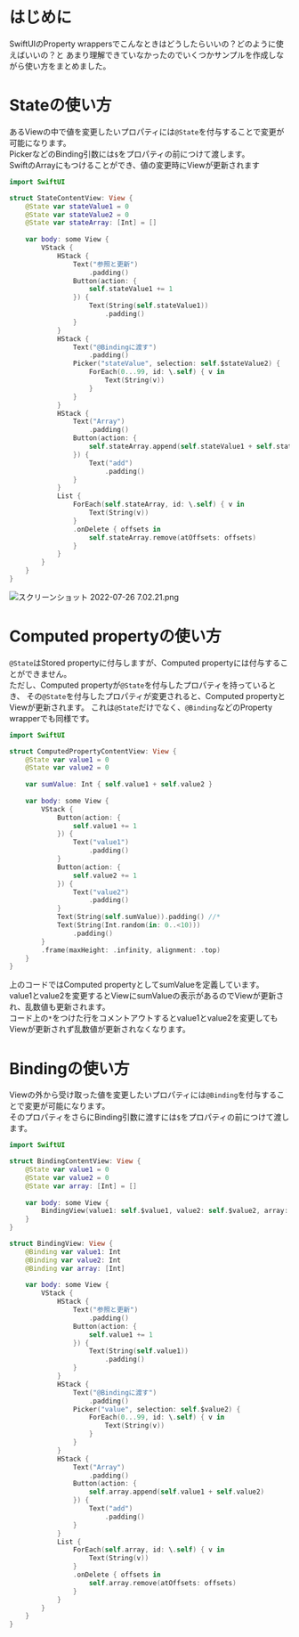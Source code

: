 <!-- SwiftUIのProperty Wrappersの使い方 その１ -->

# はじめに
SwiftUIのProperty wrappersでこんなときはどうしたらいいの？どのように使えばいいの？と
あまり理解できていなかったのでいくつかサンプルを作成しながら使い方をまとめました。  

# Stateの使い方
あるViewの中で値を変更したいプロパティには`@State`を付与することで変更が可能になります。  
PickerなどのBinding引数には`$`をプロパティの前につけて渡します。  
SwiftのArrayにもつけることができ、値の変更時にViewが更新されます

```swift
import SwiftUI

struct StateContentView: View {
    @State var stateValue1 = 0
    @State var stateValue2 = 0
    @State var stateArray: [Int] = []
    
    var body: some View {
        VStack {
            HStack {
                Text("参照と更新")
                    .padding()
                Button(action: {
                    self.stateValue1 += 1
                }) {
                    Text(String(self.stateValue1))
                        .padding()
                }
            }
            HStack {
                Text("@Bindingに渡す")
                    .padding()
                Picker("stateValue", selection: self.$stateValue2) {
                    ForEach(0...99, id: \.self) { v in
                        Text(String(v))
                    }
                }
            }
            HStack {
                Text("Array")
                    .padding()
                Button(action: {
                    self.stateArray.append(self.stateValue1 + self.stateValue2)
                }) {
                    Text("add")
                        .padding()
                }
            }
            List {
                ForEach(self.stateArray, id: \.self) { v in
                    Text(String(v))
                }
                .onDelete { offsets in
                    self.stateArray.remove(atOffsets: offsets)
                }
            }
        }
    }
}
```
![スクリーンショット 2022-07-26 7.02.21.png](https://qiita-image-store.s3.ap-northeast-1.amazonaws.com/0/1281693/10b2f22c-3b4b-1b42-5d66-28cb3f83d8ce.png)

# Computed propertyの使い方
`@State`はStored propertyに付与しますが、Computed propertyには付与することができません。  
ただし、Computed propertyが`@State`を付与したプロパティを持っているとき、
その`@State`を付与したプロパティが変更されると、Computed propertyとViewが更新されます。
これは`@State`だけでなく、`@Binding`などのProperty wrapperでも同様です。

```swift
import SwiftUI

struct ComputedPropertyContentView: View {
    @State var value1 = 0
    @State var value2 = 0
    
    var sumValue: Int { self.value1 + self.value2 }
    
    var body: some View {
        VStack {
            Button(action: {
                self.value1 += 1
            }) {
                Text("value1")
                    .padding()
            }
            Button(action: {
                self.value2 += 1
            }) {
                Text("value2")
                    .padding()
            }
            Text(String(self.sumValue)).padding() //*
            Text(String(Int.random(in: 0..<10)))
                .padding()
        }
        .frame(maxHeight: .infinity, alignment: .top)
    }
}
```

上のコードではComputed propertyとしてsumValueを定義しています。  
value1とvalue2を変更するとViewにsumValueの表示があるのでViewが更新され、乱数値も更新されます。  
コード上の`*`をつけた行をコメントアウトするとvalue1とvalue2を変更してもViewが更新されず乱数値が更新されなくなります。

# Bindingの使い方
Viewの外から受け取った値を変更したいプロパティには`@Binding`を付与することで変更が可能になります。  
そのプロパティをさらにBinding引数に渡すには`$`をプロパティの前につけて渡します。  

```swift
import SwiftUI

struct BindingContentView: View {
    @State var value1 = 0
    @State var value2 = 0
    @State var array: [Int] = []
    
    var body: some View {
        BindingView(value1: self.$value1, value2: self.$value2, array: self.$array)
    }
}

struct BindingView: View {
    @Binding var value1: Int
    @Binding var value2: Int
    @Binding var array: [Int]
    
    var body: some View {
        VStack {
            HStack {
                Text("参照と更新")
                    .padding()
                Button(action: {
                    self.value1 += 1
                }) {
                    Text(String(self.value1))
                        .padding()
                }
            }
            HStack {
                Text("@Bindingに渡す")
                    .padding()
                Picker("value", selection: self.$value2) {
                    ForEach(0...99, id: \.self) { v in
                        Text(String(v))
                    }
                }
            }
            HStack {
                Text("Array")
                    .padding()
                Button(action: {
                    self.array.append(self.value1 + self.value2)
                }) {
                    Text("add")
                        .padding()
                }
            }
            List {
                ForEach(self.array, id: \.self) { v in
                    Text(String(v))
                }
                .onDelete { offsets in
                    self.array.remove(atOffsets: offsets)
                }
            }
        }
    }
}
```
